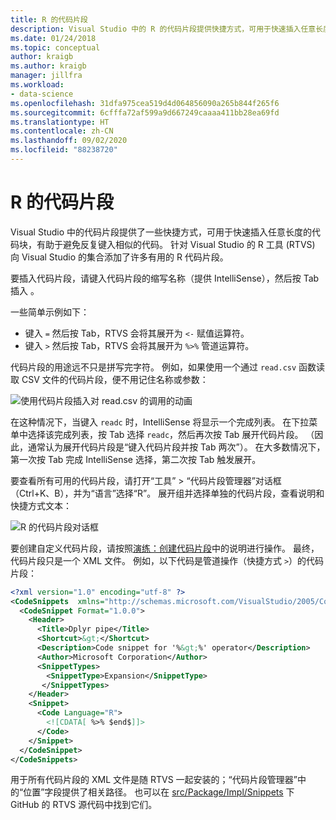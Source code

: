 ```yaml
---
title: R 的代码片段
description: Visual Studio 中的 R 的代码片段提供快捷方式，可用于快速插入任意长度的代码块，有助于避免反复键入相似的代码。
ms.date: 01/24/2018
ms.topic: conceptual
author: kraigb
ms.author: kraigb
manager: jillfra
ms.workload:
- data-science
ms.openlocfilehash: 31dfa975cea519d4d064856090a265b844f265f6
ms.sourcegitcommit: 6cfffa72af599a9d667249caaaa411bb28ea69fd
ms.translationtype: HT
ms.contentlocale: zh-CN
ms.lasthandoff: 09/02/2020
ms.locfileid: "88238720"
---
```

# <a name="code-snippets-for-r"></a>R 的代码片段

Visual Studio 中的代码片段提供了一些快捷方式，可用于快速插入任意长度的代码块，有助于避免反复键入相似的代码。 针对 Visual Studio 的 R 工具 (RTVS) 向 Visual Studio 的集合添加了许多有用的 R 代码片段。

要插入代码片段，请键入代码片段的缩写名称（提供 IntelliSense），然后按 Tab 插入  。

一些简单示例如下：

- 键入 `=` 然后按 Tab，RTVS 会将其展开为 `<-` 赋值运算符。
- 键入 `>` 然后按 Tab，RTVS 会将其展开为 `%>%` 管道运算符。

代码片段的用途远不只是拼写完字符。 例如，如果使用一个通过 `read.csv` 函数读取 CSV 文件的代码片段，便不用记住名称或参数：

![使用代码片段插入对 read.csv 的调用的动画](media/code-snippet-expansion.gif)

在这种情况下，当键入 `readc` 时，IntelliSense 将显示一个完成列表。 在下拉菜单中选择该完成列表，按 Tab 选择 `readc`，然后再次按 Tab 展开代码片段。 （因此，通常认为展开代码片段是“键入代码片段并按 Tab 两次”）。 在大多数情况下，第一次按 Tab 完成 IntelliSense 选择，第二次按 Tab 触发展开。

要查看所有可用的代码片段，请打开“工具” > “代码片段管理器”对话框（Ctrl+K、B），并为“语言”选择“R”。 展开组并选择单独的代码片段，查看说明和快捷方式文本：

![R 的代码片段对话框](media/code-snippet-dialog.png)

要创建自定义代码片段，请按照[演练：创建代码片段](../ide/walkthrough-creating-a-code-snippet.md)中的说明进行操作。 最终，代码片段只是一个 XML 文件。 例如，以下代码是管道操作（快捷方式 `>`）的代码片段：

```xml
<?xml version="1.0" encoding="utf-8" ?>
<CodeSnippets  xmlns="http://schemas.microsoft.com/VisualStudio/2005/CodeSnippet">
  <CodeSnippet Format="1.0.0">
    <Header>
      <Title>Dplyr pipe</Title>
      <Shortcut>&gt;</Shortcut>
      <Description>Code snippet for '%&gt;%' operator</Description>
      <Author>Microsoft Corporation</Author>
      <SnippetTypes>
        <SnippetType>Expansion</SnippetType>
       </SnippetTypes>
    </Header>
    <Snippet>
      <Code Language="R">
        <![CDATA[ %>% $end$]]>
      </Code>
    </Snippet>
  </CodeSnippet>
</CodeSnippets>
```

用于所有代码片段的 XML 文件是随 RTVS 一起安装的；“代码片段管理器”中的“位置”字段提供了相关路径。 也可以在 [src/Package/Impl/Snippets](https://github.com/Microsoft/RTVS/tree/master/src/Package/Impl/Snippets) 下 GitHub 的 RTVS 源代码中找到它们。

